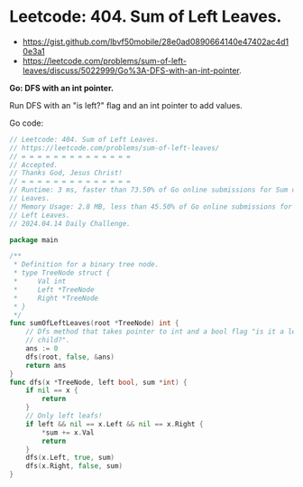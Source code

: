 # Leetcode: 404. Sum of Left Leaves.

- https://gist.github.com/lbvf50mobile/28e0ad0890664140e47402ac4d10e3a1
- https://leetcode.com/problems/sum-of-left-leaves/discuss/5022999/Go%3A-DFS-with-an-int-pointer.

**Go: DFS with an int pointer.**

Run DFS with an "is left?" flag and an int pointer to add values.

Go code:
```Go
// Leetcode: 404. Sum of Left Leaves.
// https://leetcode.com/problems/sum-of-left-leaves/
// = = = = = = = = = = = = = =
// Accepted.
// Thanks God, Jesus Christ!
// = = = = = = = = = = = = = =
// Runtime: 3 ms, faster than 73.50% of Go online submissions for Sum of Left
// Leaves.
// Memory Usage: 2.8 MB, less than 45.50% of Go online submissions for Sum of
// Left Leaves.
// 2024.04.14 Daily Challenge.

package main

/**
 * Definition for a binary tree node.
 * type TreeNode struct {
 *     Val int
 *     Left *TreeNode
 *     Right *TreeNode
 * }
 */
func sumOfLeftLeaves(root *TreeNode) int {
	// Dfs method that takes pointer to int and a bool flag "is it a left
	// child?".
	ans := 0
	dfs(root, false, &ans)
	return ans
}
func dfs(x *TreeNode, left bool, sum *int) {
	if nil == x {
		return
	}
	// Only left leafs!
	if left && nil == x.Left && nil == x.Right {
		*sum += x.Val
		return
	}
	dfs(x.Left, true, sum)
	dfs(x.Right, false, sum)
}
```
